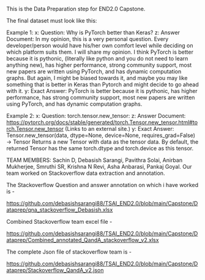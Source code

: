 This is the Data Preparation step for END2.0 Capstone.


The final dataset must look like this:

Example 1:
x: Question: Why is PyTorch better than Keras?
z: Answer Document: In my opinion, this is a very personal question. Every developer/person would have his/her own comfort level while deciding on which platform suits them. I will share my opinion. I think PyTorch is better because it is pythonic, (literally like python and you do not need to learn anything new), has higher performance, strong community support, most new papers are written using PyTorch, and has dynamic computation graphs. But again, I might be biased towards it, and maybe you may like something that is better in Keras than Pytorch and might decide to go ahead with it.
y: Exact Answer: PyTorch is better because it is pythonic, has higher performance, has strong community support, most new papers are written using PyTorch, and has dynamic computation graphs.

Example 2:
x: Question: torch.tensor.new_tensor:
z: Answer Document: https://pytorch.org/docs/stable/generated/torch.Tensor.new_tensor.html#torch.Tensor.new_tensor (Links to an external site.)
y: Exact Answer: Tensor.new_tensor(data, dtype=None, device=None, requires_grad=False) → Tensor
Returns a new Tensor with data as the tensor data. By default, the returned Tensor has the same torch.dtype and torch.device as this tensor.

TEAM MEMBERS: Sachin D, Debasish Sarangi, Pavithra Solai, Anirban Mukherjee, Smruthi SR, Krishna N Revi, Asha Anbarasi, Pankaj Goyal.
Our team worked on Stackoverflow data extraction and annotation.

The Stackoverflow Question and answer annotation on which i have worked is -

https://github.com/debasishsarangi88/TSAI_END2.0/blob/main/Capstone/Dataprep/qna_stackoverflow_Debasish.xlsx

Combined Stackoverflow team excel file -

https://github.com/debasishsarangi88/TSAI_END2.0/blob/main/Capstone/Dataprep/Combined_annotated_QandA_stackoverflow_v2.xlsx

The complete Json file of stackoverflow team is -

https://github.com/debasishsarangi88/TSAI_END2.0/blob/main/Capstone/Dataprep/Stackoverflow_QandA_v2.json
